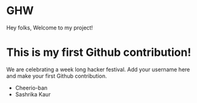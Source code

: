 # GHW

Hey folks,
Welcome to my project!

# This is my first Github contribution!

We are celebrating a week long hacker festival. Add your username here and make your first Github contribution.
- Cheerio-ban
- Sashrika Kaur

